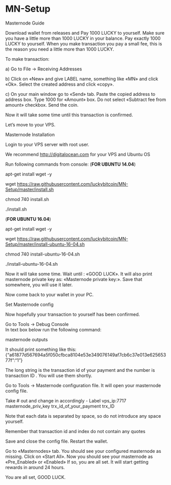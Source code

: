 # MN-Setup

Masternode Guide
						
Download wallet from releases and Pay 1000 LUCKY to yourself.
Make sure you have a little more than 1000 LUCKY in your balance. 
Pay exactly 1000 LUCKY to yourself. When you make transaction you pay a small fee, this is the reason you need a little more than 1000 LUCKY.

To make transaction:

a) Go to File -> Receiving Addresses
						
b) Click on «New» and give LABEL name, something like «MN» and click «Ok». Select the created address and click «copy».
						
c) On your main window go to «Send» tab. Paste the copied address to address box. Type 1000 for «Amount» box.
Do not select «Subtract fee from amount» checkbox. Send the coin.
						
Now it will take some time until this transaction is confirmed.
						
Let’s move to your VPS.						
						
Masternode Installation
						
Login to your VPS server with root user. 

We recommend http://digitalocean.com for your VPS and Ubuntu OS 

Run following commands from console:
(**FOR UBUNTU 14.04**)
						
apt-get install wget -y

wget https://raw.githubusercontent.com/luckybitcoin/MN-Setup/master/install.sh 

chmod 740 install.sh

./install.sh

(**FOR UBUNTU 16.04**)

apt-get install wget -y

wget https://raw.githubusercontent.com/luckybitcoin/MN-Setup/master/install-ubuntu-16-04.sh

chmod 740 install-ubuntu-16-04.sh

./install-ubuntu-16-04.sh
						
Now it will take some time. Wait until : «GOOD LUCK». It will also print masternode private key as: «Masternode private key:». Save that somewhere, you will use it later.
						
Now come back to your wallet in your PC.
					
Set Masternode config		

Now hopefully your transaction to yourself has been confirmed. 		

Go to Tools → Debug Console						 								
In text box below run the following command:	

masternode outputs

It should print something like this: 
{“a61877d567694a5f050cfbca8104e53e349076149af7cb6c37e013e62565377f”:“1”}
						
The long string is the transaction id of your payment and the number is transaction ID . You will use them shortly.
						
Go to Tools → Masternode configuration file. It will open your masternode config file.
						
Take # out and change in accordingly - Label vps_ip:7717 masternode_priv_key trx_id_of_your_payment trx_ID
																	 								
Note that each data is separated by space, so do not introduce any space yourself.
		
Remember that transaction id and index do not contain any quotes
		
Save and close the config file. Restart the wallet.
			
Go to «Masternodes» tab. You should see your configured masternode as missing. Click on «Start All». Now you should see your masternode as «Pre_Enabled» or «Enabled»
If so, you are all set. It will start getting rewards in around 24 hours.
											 						
You are all set, GOOD LUCK.
